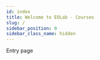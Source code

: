 ```yaml
---
id: index
title: Welcome to EOLab - Courses
slug: /
sidebar_position: 0
sidebar_class_name: hidden
---
```


Entry page
